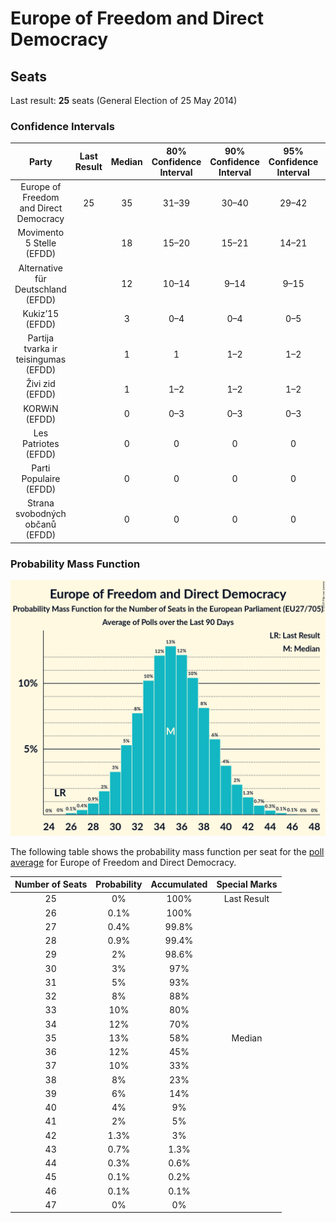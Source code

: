 # Europe of Freedom and Direct Democracy

## Seats

Last result: **25** seats (General Election of 25 May 2014)

### Confidence Intervals

| Party | Last Result | Median | 80% Confidence Interval | 90% Confidence Interval | 95% Confidence Interval | 99% Confidence Interval |
|:-----:|:-----------:|:------:|:-----------------------:|:-----------------------:|:-----------------------:|:-----------------------:|
| Europe of Freedom and Direct Democracy | 25 | 35 | 31–39 | 30–40 | 29–42 | 27–44 |
| Movimento 5 Stelle (EFDD) | | 18 | 15–20 | 15–21 | 14–21 | 13–23 |
| Alternative für Deutschland (EFDD) | | 12 | 10–14 | 9–14 | 9–15 | 8–16 |
| Kukiz’15 (EFDD) | | 3 | 0–4 | 0–4 | 0–5 | 0–5 |
| Partija tvarka ir teisingumas (EFDD) | | 1 | 1 | 1–2 | 1–2 | 1–2 |
| Živi zid (EFDD) | | 1 | 1–2 | 1–2 | 1–2 | 1–2 |
| KORWiN (EFDD) | | 0 | 0–3 | 0–3 | 0–3 | 0–4 |
| Les Patriotes (EFDD) | | 0 | 0 | 0 | 0 | 0 |
| Parti Populaire (EFDD) | | 0 | 0 | 0 | 0 | 0 |
| Strana svobodných občanů (EFDD) | | 0 | 0 | 0 | 0 | 0 |

### Probability Mass Function

![Graph with seats probability mass function not yet produced](average-seats-pmf-europeoffreedomanddirectdemocracy.png "Seats Probability Mass Function")

The following table shows the probability mass function per seat for the [poll average](average.html) for Europe of Freedom and Direct Democracy.

| Number of Seats | Probability | Accumulated | Special Marks |
|:---------------:|:-----------:|:-----------:|:-------------:|
| 25 | 0% | 100% | Last Result |
| 26 | 0.1% | 100% |  |
| 27 | 0.4% | 99.8% |  |
| 28 | 0.9% | 99.4% |  |
| 29 | 2% | 98.6% |  |
| 30 | 3% | 97% |  |
| 31 | 5% | 93% |  |
| 32 | 8% | 88% |  |
| 33 | 10% | 80% |  |
| 34 | 12% | 70% |  |
| 35 | 13% | 58% | Median |
| 36 | 12% | 45% |  |
| 37 | 10% | 33% |  |
| 38 | 8% | 23% |  |
| 39 | 6% | 14% |  |
| 40 | 4% | 9% |  |
| 41 | 2% | 5% |  |
| 42 | 1.3% | 3% |  |
| 43 | 0.7% | 1.3% |  |
| 44 | 0.3% | 0.6% |  |
| 45 | 0.1% | 0.2% |  |
| 46 | 0.1% | 0.1% |  |
| 47 | 0% | 0% |  |


